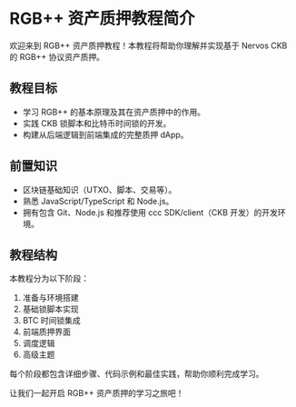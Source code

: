 # RGB++ 资产质押教程简介

欢迎来到 RGB++ 资产质押教程！本教程将帮助你理解并实现基于 Nervos CKB 的 RGB++ 协议资产质押。

## 教程目标

- 学习 RGB++ 的基本原理及其在资产质押中的作用。
- 实践 CKB 锁脚本和比特币时间锁的开发。
- 构建从后端逻辑到前端集成的完整质押 dApp。

## 前置知识

- 区块链基础知识（UTXO、脚本、交易等）。
- 熟悉 JavaScript/TypeScript 和 Node.js。
- 拥有包含 Git、Node.js 和推荐使用 ccc SDK/client（CKB 开发）的开发环境。

## 教程结构

本教程分为以下阶段：

1. 准备与环境搭建
2. 基础锁脚本实现
3. BTC 时间锁集成
4. 前端质押界面
5. 调度逻辑
6. 高级主题

每个阶段都包含详细步骤、代码示例和最佳实践，帮助你顺利完成学习。

让我们一起开启 RGB++ 资产质押的学习之旅吧！
